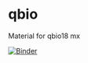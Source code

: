 # qbio
Material for qbio18 mx

[![Binder](https://mybinder.org/badge.svg)](https://mybinder.org/v2/gh/coltonlloyd/qbio/master)
